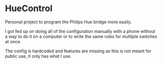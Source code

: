 # HueControl
Personal project to program the Philips Hue bridge more easily.

I got fed up on doing all of the configuration manually with a phone without a way to do it on a computer
or to write the same rules for multiple switches at once.

The config is hardcoded and features are missing as this is not meant for public use, it only has what I use.